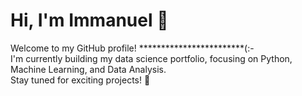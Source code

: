 # Hi, I'm Immanuel 👋
Welcome to my GitHub profile! ************************(:-  
I'm currently building my data science portfolio, focusing on Python, Machine Learning, and Data Analysis.  
Stay tuned for exciting projects! 🚀  
